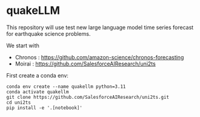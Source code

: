 # quakeLLM

This repository will use test new large language model time series forecast for earthquake science problems.

We start with 

* Chronos : https://github.com/amazon-science/chronos-forecasting
* Moirai : https://github.com/SalesforceAIResearch/uni2ts

First create a conda env:

```
conda env create --name quakellm python=3.11
conda activate quakellm
git clone https://github.com/SalesforceAIResearch/uni2ts.git
cd uni2ts
pip install -e '.[notebook]'
```
